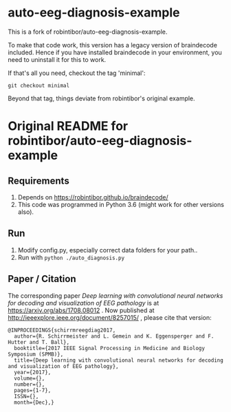 # auto-eeg-diagnosis-example

This is a fork of robintibor/auto-eeg-diagnosis-example.

To make that code work, this version has a legacy version of braindecode included. Hence if you have installed braindecode in your environment, you need to uninstall it for this to work.

If that's all you need, checkout the tag 'minimal':
```console
git checkout minimal
```

Beyond that tag, things deviate from robintibor's original example.

# Original README for robintibor/auto-eeg-diagnosis-example

## Requirements
1. Depends on https://robintibor.github.io/braindecode/ 
2. This code was programmed in Python 3.6 (might work for other versions also).

## Run
1. Modify config.py, especially correct data folders for your path..
2. Run with `python ./auto_diagnosis.py`

## Paper / Citation
The corresponding paper *Deep learning with convolutional neural networks for decoding and visualization of EEG pathology* is at https://arxiv.org/abs/1708.08012 . Now published at http://ieeexplore.ieee.org/document/8257015/ , please cite that version:

```
@INPROCEEDINGS{schirrmreegdiag2017,
  author={R. Schirrmeister and L. Gemein and K. Eggensperger and F. Hutter and T. Ball},
  booktitle={2017 IEEE Signal Processing in Medicine and Biology Symposium (SPMB)},
  title={Deep learning with convolutional neural networks for decoding and visualization of EEG pathology},
  year={2017},
  volume={},
  number={},
  pages={1-7},
  ISSN={},
  month={Dec},}
```
